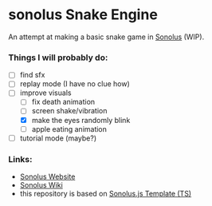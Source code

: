 # sonolus Snake Engine 

An attempt at making a basic snake game in [Sonolus](https://sonolus.com/) (WIP).

### Things I will probably do:
- [ ] find sfx
- [ ] replay mode (I have no clue how)
- [ ] improve visuals
    - [ ] fix death animation
    - [ ] screen shake/vibration
    - [x] make the eyes randomly blink
    - [ ] apple eating animation
- [ ] tutorial mode (maybe?)

### Links:
- [Sonolus Website](https://sonolus.com/)
- [Sonolus Wiki](https://github.com/NonSpicyBurrito/sonolus-wiki)
- this repository is based on [Sonolus.js Template (TS)](https://github.com/Sonolus/sonolus.js-template-ts)
    
